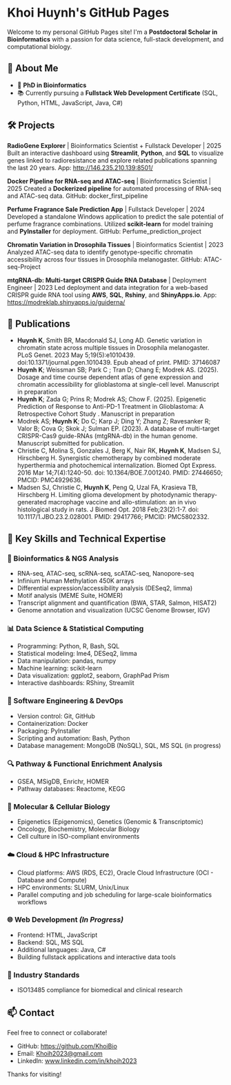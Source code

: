 # Khoi Huynh's GitHub Pages

Welcome to my personal GitHub Pages site! I'm a **Postdoctoral Scholar in Bioinformatics** with a passion for data science, full-stack development, and computational biology.

## 🔬 About Me

- 🧬 **PhD in Bioinformatics**
- 📚 Currently pursuing a **Fullstack Web Development Certificate** (SQL, Python, HTML, JavaScript, Java, C#)

## 🛠️ Projects

**RadioGene Explorer** | Bioinformatics Scientist + Fullstack Developer | 2025
Built an interactive dashboard using **Streamlit**, **Python**, and **SQL** to visualize genes linked to radioresistance and explore related publications spanning the last 20 years.
App: http://146.235.210.139:8501/

**Docker Pipeline for RNA-seq and ATAC-seq** | Bioinformatics Scientist | 2025
Created a **Dockerized pipeline** for automated processing of RNA-seq and ATAC-seq data.
GitHub: docker_first_pipeline

**Perfume Fragrance Sale Prediction App** | Fullstack Developer | 2024
Developed a standalone Windows application to predict the sale potential of perfume fragrance combinations. Utilized **scikit-learn** for model training and **PyInstaller** for deployment.
GitHub: Perfume_prediction_project

**Chromatin Variation in Drosophila Tissues** | Bioinformatics Scientist | 2023
Analyzed ATAC-seq data to identify genotype-specific chromatin accessibility across four tissues in Drosophila melanogaster.
GitHub: ATAC-seq-Project

**mtgRNA-db: Multi-target CRISPR Guide RNA Database** | Deployment Engineer | 2023
Led deployment and data integration for a web-based CRISPR guide RNA tool using **AWS**, **SQL**, **Rshiny**, and **ShinyApps.io**.
App: https://modreklab.shinyapps.io/guiderna/

## 📖 Publications 

- **Huynh K**, Smith BR, Macdonald SJ, Long AD. Genetic variation in chromatin state across multiple tissues in Drosophila melanogaster. PLoS Genet. 2023 May 5;19(5):e1010439. doi:10.1371/journal.pgen.1010439. Epub ahead of print. PMID: 37146087
- **Huynh K**; Weissman SB; Park C ; Tran D; Chang E; Modrek AS. (2025). Dosage and time course dependent atlas of gene expression and chromatin accessibility for glioblastoma at single-cell level. Manuscript in preparation 
- **Huynh K**; Zada G; Prins R; Modrek AS; Chow F. (2025). Epigenetic Prediction of Response to Anti-PD-1 Treatment in Glioblastoma: A Retrospective Cohort Study . Manuscript in preparation
- Modrek AS; **Huynh K**; Do C; Karp J; Ding Y; Zhang Z; Ravesanker R; Valor B; Cova G; Skok J; Sulman EP. (2023). A database of multi-target CRISPR-Cas9 guide-RNAs (mtgRNA-db) in the human genome. Manuscript submitted for publication.
- Christie C, Molina S, Gonzales J, Berg K, Nair RK, **Huynh K**, Madsen SJ, Hirschberg H. Synergistic chemotherapy by combined moderate hyperthermia and photochemical internalization. Biomed Opt Express. 2016 Mar 14;7(4):1240-50. doi: 10.1364/BOE.7.001240. PMID: 27446650; PMCID: PMC4929636.
- Madsen SJ, Christie C, **Huynh K**, Peng Q, Uzal FA, Krasieva TB, Hirschberg H. Limiting glioma development by photodynamic therapy-generated macrophage vaccine and allo-stimulation: an in vivo histological study in rats. J Biomed Opt. 2018 Feb;23(2):1-7. doi: 10.1117/1.JBO.23.2.028001. PMID: 29417766; PMCID: PMC5802332.

## 🧰 Key Skills and Technical Expertise

### 🧬 Bioinformatics & NGS Analysis
- RNA-seq, ATAC-seq, scRNA-seq, scATAC-seq, Nanopore-seq
- Infinium Human Methylation 450K arrays
- Differential expression/accessibility analysis (DESeq2, limma)
- Motif analysis (MEME Suite, HOMER)
- Transcript alignment and quantification (BWA, STAR, Salmon, HISAT2)
- Genome annotation and visualization (UCSC Genome Browser, IGV)

### 📊 Data Science & Statistical Computing
- Programming: Python, R, Bash, SQL
- Statistical modeling: lme4, DESeq2, limma
- Data manipulation: pandas, numpy
- Machine learning: scikit-learn
- Data visualization: ggplot2, seaborn, GraphPad Prism
- Interactive dashboards: RShiny, Streamlit

### 🧰 Software Engineering & DevOps
- Version control: Git, GitHub
- Containerization: Docker
- Packaging: PyInstaller
- Scripting and automation: Bash, Python
- Database management: MongoDB (NoSQL), SQL, MS SQL (in progress)

### 🔍 Pathway & Functional Enrichment Analysis
- GSEA, MSigDB, Enrichr, HOMER
- Pathway databases: Reactome, KEGG

### 🧪 Molecular & Cellular Biology
- Epigenetics (Epigenomics), Genetics (Genomic & Transcriptomic)
- Oncology, Biochemistry, Molecular Biology
- Cell culture in ISO-compliant environments

### ☁️ Cloud & HPC Infrastructure
- Cloud platforms: AWS (RDS, EC2), Oracle Cloud Infrastructure (OCI - Database and Compute)
- HPC environments: SLURM, Unix/Linux
- Parallel computing and job scheduling for large-scale bioinformatics workflows

### 🌐 Web Development *(In Progress)*
- Frontend: HTML, JavaScript
- Backend: SQL, MS SQL
- Additional languages: Java, C#
- Building fullstack applications and interactive data tools

### 🏢 Industry Standards
- ISO13485 compliance for biomedical and clinical research

## 📫 Contact

Feel free to connect or collaborate!

- GitHub: https://github.com/KhoiBio
- Email: Khoih2023@gmail.com
- LinkedIn: www.linkedin.com/in/khoih2023


Thanks for visiting!
